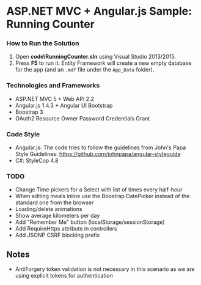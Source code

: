 # ASP.NET MVC + Angular.js Sample: Running Counter

### How to Run the Solution
1. Open **code\RunningCounter.sln** using Visual Studio 2013/2015.
2. Press **F5** to run it. Entity Framework will create a new empty database for the app (and an `.mdf` file under the `App_Data` folder).

### Technologies and Frameworks

* ASP.NET MVC 5  + Web API 2.2
* Angular.js 1.4.3 + Angular UI Bootstrap
* Boostrap 3
* OAuth2 Resource Owner Password Credentials Grant

### Code Style
* Angular.js: The code tries to follow the guidelines from John's Papa Style Guidelines: https://github.com/johnpapa/angular-styleguide
* C#: StyleCop 4.8

### TODO

* Change Time pickers for a Select with list of times every half-hour
* When editing meals inline use the Boostrap DatePicker instead of the standard one from the browser
* Loading/delete animations
* Show average kilometers per day
* Add "Remember Me" button (localStorage/sessionStorage)
* Add RequireHttps attribute in controllers
* Add JSONP CSRF blocking prefix

## Notes
* AntiForgery token validation is not necessary in this scenario as we are using explicit tokens for authentication


